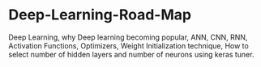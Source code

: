 # Deep-Learning-Road-Map
 Deep Learning, why Deep learning becoming popular, ANN, CNN, RNN, Activation Functions, Optimizers,
 Weight Initialization technique,
 How to select number of hidden layers and number of neurons using keras tuner.
